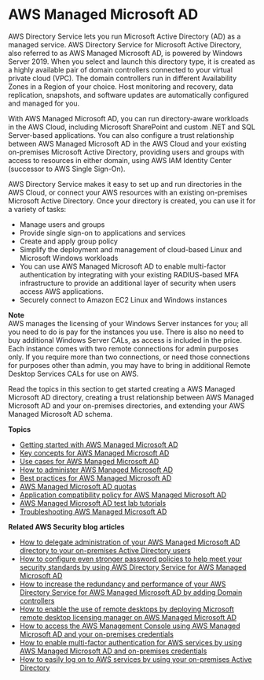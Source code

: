 # AWS Managed Microsoft AD<a name="directory_microsoft_ad"></a>

AWS Directory Service lets you run Microsoft Active Directory \(AD\) as a managed service\. AWS Directory Service for Microsoft Active Directory, also referred to as AWS Managed Microsoft AD, is powered by Windows Server 2019\. When you select and launch this directory type, it is created as a highly available pair of domain controllers connected to your virtual private cloud \(VPC\)\. The domain controllers run in different Availability Zones in a Region of your choice\. Host monitoring and recovery, data replication, snapshots, and software updates are automatically configured and managed for you\.

With AWS Managed Microsoft AD, you can run directory\-aware workloads in the AWS Cloud, including Microsoft SharePoint and custom \.NET and SQL Server\-based applications\. You can also configure a trust relationship between AWS Managed Microsoft AD in the AWS Cloud and your existing on\-premises Microsoft Active Directory, providing users and groups with access to resources in either domain, using AWS IAM Identity Center \(successor to AWS Single Sign\-On\)\.

AWS Directory Service makes it easy to set up and run directories in the AWS Cloud, or connect your AWS resources with an existing on\-premises Microsoft Active Directory\. Once your directory is created, you can use it for a variety of tasks:
+ Manage users and groups
+ Provide single sign\-on to applications and services
+ Create and apply group policy
+ Simplify the deployment and management of cloud\-based Linux and Microsoft Windows workloads
+ You can use AWS Managed Microsoft AD to enable multi\-factor authentication by integrating with your existing RADIUS\-based MFA infrastructure to provide an additional layer of security when users access AWS applications\.
+ Securely connect to Amazon EC2 Linux and Windows instances

**Note**  
AWS manages the licensing of your Windows Server instances for you; all you need to do is pay for the instances you use\. There is also no need to buy additional Windows Server CALs, as access is included in the price\. Each instance comes with two remote connections for admin purposes only\. If you require more than two connections, or need those connections for purposes other than admin, you may have to bring in additional Remote Desktop Services CALs for use on AWS\.

Read the topics in this section to get started creating a AWS Managed Microsoft AD directory, creating a trust relationship between AWS Managed Microsoft AD and your on\-premises directories, and extending your AWS Managed Microsoft AD schema\.

**Topics**
+ [Getting started with AWS Managed Microsoft AD](ms_ad_getting_started.md)
+ [Key concepts for AWS Managed Microsoft AD](ms_ad_key_concepts.md)
+ [Use cases for AWS Managed Microsoft AD](ms_ad_use_cases.md)
+ [How to administer AWS Managed Microsoft AD](ms_ad_how_to.md)
+ [Best practices for AWS Managed Microsoft AD](ms_ad_best_practices.md)
+ [AWS Managed Microsoft AD quotas](ms_ad_limits.md)
+ [Application compatibility policy for AWS Managed Microsoft AD](ms_ad_app_compatibility.md)
+ [AWS Managed Microsoft AD test lab tutorials](ms_ad_tutorial_test_lab.md)
+ [Troubleshooting AWS Managed Microsoft AD](ms_ad_troubleshooting.md)

**Related AWS Security blog articles**
+ [How to delegate administration of your AWS Managed Microsoft AD directory to your on\-premises Active Directory users](https://aws.amazon.com/blogs/security/how-to-delegate-administration-of-your-aws-managed-microsoft-ad-directory-to-your-on-premises-active-directory-users/)
+ [How to configure even stronger password policies to help meet your security standards by using AWS Directory Service for AWS Managed Microsoft AD](https://aws.amazon.com/blogs/security/how-to-configure-even-stronger-password-policies-to-help-meet-your-security-standards-by-using-aws-directory-service-for-microsoft-active-directory/)
+ [How to increase the redundancy and performance of your AWS Directory Service for AWS Managed Microsoft AD by adding Domain controllers](https://aws.amazon.com/blogs/security/how-to-increase-the-redundancy-and-performance-of-your-aws-directory-service-for-microsoft-ad-directory-by-adding-domain-controllers/)
+ [How to enable the use of remote desktops by deploying Microsoft remote desktop licensing manager on AWS Managed Microsoft AD](https://aws.amazon.com/blogs/security/how-to-enable-the-use-of-remote-desktops-by-deploying-microsoft-remote-desktop-licensing-manager-on-aws-microsoft-ad/)
+ [How to access the AWS Management Console using AWS Managed Microsoft AD and your on\-premises credentials](https://aws.amazon.com/blogs/security/how-to-access-the-aws-management-console-using-aws-microsoft-ad-and-your-on-premises-credentials/)
+ [How to enable multi\-factor authentication for AWS services by using AWS Managed Microsoft AD and on\-premises credentials](https://aws.amazon.com/blogs/security/how-to-enable-multi-factor-authentication-for-amazon-workspaces-and-amazon-quicksight-by-using-microsoft-ad-and-on-premises-credentials/)
+ [How to easily log on to AWS services by using your on\-premises Active Directory](https://aws.amazon.com/blogs/security/how-to-easily-log-on-to-aws-services-by-using-your-on-premises-active-directory/)